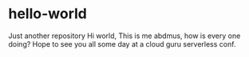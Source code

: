 # hello-world
Just another repository
Hi world, This is me abdmus, how is every one doing? 
Hope to see you all some day at a cloud guru serverless conf. 
